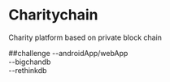 # Charitychain
Charity platform based on private block chain

##challenge
--androidApp/webApp  
  --bigchandb  
    --rethinkdb  
